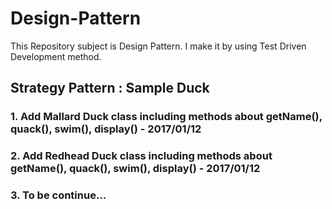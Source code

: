 # Design-Pattern
This Repository subject is Design Pattern. I make it by using Test Driven Development method.

## Strategy Pattern : Sample Duck
### 1. Add Mallard Duck class including methods about getName(), quack(), swim(), display() - 2017/01/12
### 2. Add Redhead Duck class including methods about getName(), quack(), swim(), display() - 2017/01/12
### 3. To be continue...
